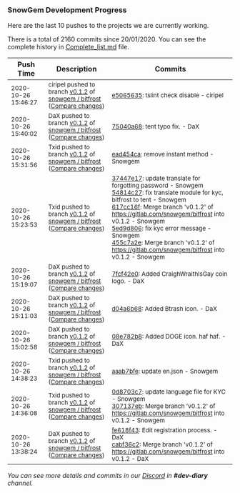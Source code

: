 
### SnowGem Development Progress

Here are the last 10 pushes to the projects we are currently working.

There is a total of 2160 commits since 20/01/2020. You can see the complete history in
 [Complete_list.md](Complete_list.md) file.

| Push Time | Description | Commits |
| --- | --- | --- |
| <sub>2020-10-26 15:46:27</sub> | <sub>ciripel pushed to branch [v0\.1\.2](https://gitlab.com/snowgem/bitfrost/commits/v0.1.2) of [snowgem / bitfrost](https://gitlab.com/snowgem/bitfrost) ([Compare changes](https://gitlab.com/snowgem/bitfrost/compare/75040a68aa9ea340f8841b3d176a4039a76fc1f5...e5065635971cba30dd80684338968e887cb7eb85))</sub> | <sub>[e5065635](https://gitlab.com/snowgem/bitfrost/-/commit/e5065635971cba30dd80684338968e887cb7eb85): tslint check disable - ciripel</sub> |
| <sub>2020-10-26 15:40:02</sub> | <sub>DaX pushed to branch [v0\.1\.2](https://gitlab.com/snowgem/bitfrost/commits/v0.1.2) of [snowgem / bitfrost](https://gitlab.com/snowgem/bitfrost) ([Compare changes](https://gitlab.com/snowgem/bitfrost/compare/ead454ca2a165a2235c5deb42795378de0047e91...75040a68aa9ea340f8841b3d176a4039a76fc1f5))</sub> | <sub>[75040a68](https://gitlab.com/snowgem/bitfrost/-/commit/75040a68aa9ea340f8841b3d176a4039a76fc1f5): tent typo fix. - DaX</sub> |
| <sub>2020-10-26 15:31:56</sub> | <sub>Txid pushed to branch [v0\.1\.2](https://gitlab.com/snowgem/bitfrost/commits/v0.1.2) of [snowgem / bitfrost](https://gitlab.com/snowgem/bitfrost) ([Compare changes](https://gitlab.com/snowgem/bitfrost/compare/455c7a2e1333944c8788f62c19f6df535f56bfcb...ead454ca2a165a2235c5deb42795378de0047e91))</sub> | <sub>[ead454ca](https://gitlab.com/snowgem/bitfrost/-/commit/ead454ca2a165a2235c5deb42795378de0047e91): remove instant method - Snowgem</sub> |
| <sub>2020-10-26 15:23:53</sub> | <sub>Txid pushed to branch [v0\.1\.2](https://gitlab.com/snowgem/bitfrost/commits/v0.1.2) of [snowgem / bitfrost](https://gitlab.com/snowgem/bitfrost) ([Compare changes](https://gitlab.com/snowgem/bitfrost/compare/7fcf42e0b3cba551ee44bb2b50b5b2a2797caff7...455c7a2e1333944c8788f62c19f6df535f56bfcb))</sub> | <sub>[37447e17](https://gitlab.com/snowgem/bitfrost/-/commit/37447e17c73fdaefc3109f2c0552796afa1d363e): update translate for forgotting password - Snowgem<br>[54814c27](https://gitlab.com/snowgem/bitfrost/-/commit/54814c27e001f57a88a27abad570a1f0f957070e): fix translate module for kyc, bitfrost to tent - Snowgem<br>[617cc16f](https://gitlab.com/snowgem/bitfrost/-/commit/617cc16f4386caffa6d0bcc76fe5f81fbebfdd9c): Merge branch 'v0.1.2' of https://gitlab.com/snowgem/bitfrost into v0.1.2 - Snowgem<br>[5ed9d806](https://gitlab.com/snowgem/bitfrost/-/commit/5ed9d8068fd8cc13dc7533080ded1fb17aa19082): fix kyc error message - Snowgem<br>[455c7a2e](https://gitlab.com/snowgem/bitfrost/-/commit/455c7a2e1333944c8788f62c19f6df535f56bfcb): Merge branch 'v0.1.2' of https://gitlab.com/snowgem/bitfrost into v0.1.2 - Snowgem</sub> |
| <sub>2020-10-26 15:19:07</sub> | <sub>DaX pushed to branch [v0\.1\.2](https://gitlab.com/snowgem/bitfrost/commits/v0.1.2) of [snowgem / bitfrost](https://gitlab.com/snowgem/bitfrost) ([Compare changes](https://gitlab.com/snowgem/bitfrost/compare/d04a6b6832a03b4bb159f4cbddc8a7770392ccd4...7fcf42e0b3cba551ee44bb2b50b5b2a2797caff7))</sub> | <sub>[7fcf42e0](https://gitlab.com/snowgem/bitfrost/-/commit/7fcf42e0b3cba551ee44bb2b50b5b2a2797caff7): Added CraighWraithIsGay coin logo. - DaX</sub> |
| <sub>2020-10-26 15:11:03</sub> | <sub>DaX pushed to branch [v0\.1\.2](https://gitlab.com/snowgem/bitfrost/commits/v0.1.2) of [snowgem / bitfrost](https://gitlab.com/snowgem/bitfrost) ([Compare changes](https://gitlab.com/snowgem/bitfrost/compare/08e782b80bb860c788f3e5b3a4b3b154d29247bb...d04a6b6832a03b4bb159f4cbddc8a7770392ccd4))</sub> | <sub>[d04a6b68](https://gitlab.com/snowgem/bitfrost/-/commit/d04a6b6832a03b4bb159f4cbddc8a7770392ccd4): Added Btrash icon. - DaX</sub> |
| <sub>2020-10-26 15:02:58</sub> | <sub>DaX pushed to branch [v0\.1\.2](https://gitlab.com/snowgem/bitfrost/commits/v0.1.2) of [snowgem / bitfrost](https://gitlab.com/snowgem/bitfrost) ([Compare changes](https://gitlab.com/snowgem/bitfrost/compare/aaab7bfe375abbd1177c479cada1b4d3d5770df1...08e782b80bb860c788f3e5b3a4b3b154d29247bb))</sub> | <sub>[08e782b8](https://gitlab.com/snowgem/bitfrost/-/commit/08e782b80bb860c788f3e5b3a4b3b154d29247bb): Added DOGE icon. haf haf. - DaX</sub> |
| <sub>2020-10-26 14:38:23</sub> | <sub>Txid pushed to branch [v0\.1\.2](https://gitlab.com/snowgem/bitfrost/commits/v0.1.2) of [snowgem / bitfrost](https://gitlab.com/snowgem/bitfrost) ([Compare changes](https://gitlab.com/snowgem/bitfrost/compare/307137eb94520ac4fc35e906d80e0d1ca192dba1...aaab7bfe375abbd1177c479cada1b4d3d5770df1))</sub> | <sub>[aaab7bfe](https://gitlab.com/snowgem/bitfrost/-/commit/aaab7bfe375abbd1177c479cada1b4d3d5770df1): update en.json - Snowgem</sub> |
| <sub>2020-10-26 14:36:08</sub> | <sub>Txid pushed to branch [v0\.1\.2](https://gitlab.com/snowgem/bitfrost/commits/v0.1.2) of [snowgem / bitfrost](https://gitlab.com/snowgem/bitfrost) ([Compare changes](https://gitlab.com/snowgem/bitfrost/compare/cabf36c211d8285e8388b984b1d136de1c5e9337...307137eb94520ac4fc35e906d80e0d1ca192dba1))</sub> | <sub>[0d8703c7](https://gitlab.com/snowgem/bitfrost/-/commit/0d8703c7306ac3d7fd2a9e09d324ebe86b6c847b): update language file for KYC - Snowgem<br>[307137eb](https://gitlab.com/snowgem/bitfrost/-/commit/307137eb94520ac4fc35e906d80e0d1ca192dba1): Merge branch 'v0.1.2' of https://gitlab.com/snowgem/bitfrost into v0.1.2 - Snowgem</sub> |
| <sub>2020-10-26 13:38:24</sub> | <sub>DaX pushed to branch [v0\.1\.2](https://gitlab.com/snowgem/bitfrost/commits/v0.1.2) of [snowgem / bitfrost](https://gitlab.com/snowgem/bitfrost) ([Compare changes](https://gitlab.com/snowgem/bitfrost/compare/6b7ce44b4a50385d187ea4874f77e88dd1bf06ba...cabf36c211d8285e8388b984b1d136de1c5e9337))</sub> | <sub>[fe618f43](https://gitlab.com/snowgem/bitfrost/-/commit/fe618f431e57f8685b7755325ee553747c14cc97): Edit registration process. - DaX<br>[cabf36c2](https://gitlab.com/snowgem/bitfrost/-/commit/cabf36c211d8285e8388b984b1d136de1c5e9337): Merge branch 'v0.1.2' of https://gitlab.com/snowgem/bitfrost into v0.1.2 - DaX</sub> |

_You can see more details and commits in our [Discord](https://discord.gg/zumGnbg) in **#dev-diary** channel._
